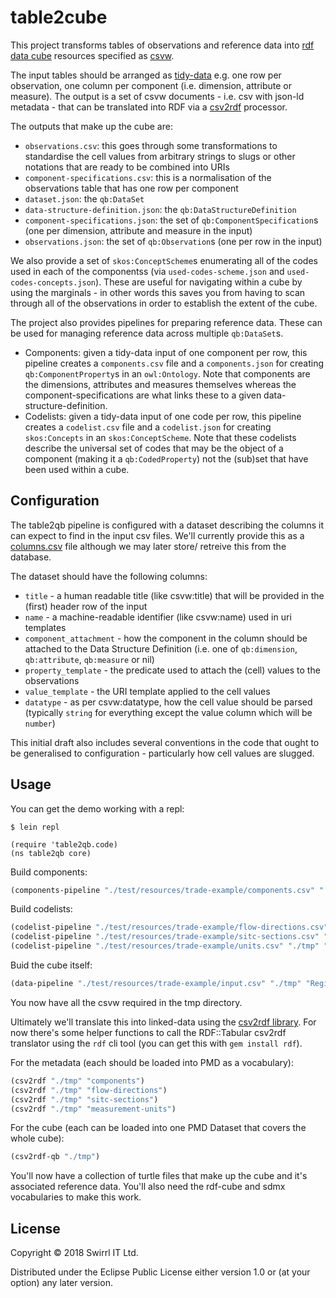 # table2cube

This project transforms tables of observations and reference data into [rdf data cube](https://www.w3.org/TR/vocab-data-cube/) resources specified as [csvw](https://github.com/w3c/csvw).

The input tables should be arranged as [tidy-data](http://vita.had.co.nz/papers/tidy-data.pdf) e.g. one row per observation, one column per component (i.e. dimension, attribute or measure). The output is a set of csvw documents - i.e. csv with json-ld metadata - that can be translated into RDF via a [csv2rdf](http://www.w3.org/TR/csv2rdf/) processor.

The outputs that make up the cube are:

- `observations.csv`: this goes through some transformations to standardise the cell values from arbitrary strings to slugs or other notations that are ready to be combined into URIs
- `component-specifications.csv`: this is a normalisation of the observations table that has one row per component
- `dataset.json`: the `qb:DataSet`
- `data-structure-definition.json`: the `qb:DataStructureDefinition`
- `component-specifications.json`: the set of `qb:ComponentSpecification`s (one per dimension, attribute and measure in the input)
- `observations.json`: the set of `qb:Observation`s (one per row in the input)

We also provide a set of `skos:ConceptScheme`s enumerating all of the codes used in each of the componentss (via `used-codes-scheme.json` and `used-codes-concepts.json`). These are useful for navigating within a cube by using the marginals - in other words this saves you from having to scan through all of the observations in order to establish the extent of the cube.

The project also provides pipelines for preparing reference data. These can be used for managing reference data across multiple `qb:DataSet`s.

- Components: given a tidy-data input of one component per row, this pipeline creates a `components.csv` file and a `components.json` for creating `qb:ComponentProperty`s in an `owl:Ontology`. Note that components are the dimensions, attributes and measures themselves whereas the component-specifications are what links these to a given data-structure-definition.
- Codelists: given a tidy-data input of one code per row, this pipeline creates a `codelist.csv` file and a `codelist.json` for creating `skos:Concepts` in an `skos:ConceptScheme`. Note that these codelists describe the universal set of codes that may be the object of a component (making it a `qb:CodedProperty`) not the (sub)set that have been used within a cube.

## Configuration

The table2qb pipeline is configured with a dataset describing the columns it can expect to find in the input csv files. We'll currently provide this as a [columns.csv](./resources/columns.csv) file although we may later store/ retreive this from the database.

The dataset should have the following columns:

- `title` - a human readable title (like csvw:title) that will be provided in the (first) header row of the input
- `name` - a machine-readable identifier (like csvw:name) used in uri templates
- `component_attachment` - how the component in the column should be attached to the Data Structure Definition (i.e. one of `qb:dimension`, `qb:attribute`, `qb:measure` or nil)
- `property_template` - the predicate used to attach the (cell) values to the observations
- `value_template` - the URI template applied to the cell values
- `datatype` - as per csvw:datatype, how the cell value should be parsed (typically `string` for everything except the value column which will be `number`)

This initial draft also includes several conventions in the code that ought to be generalised to configuration - particularly how cell values are slugged.


## Usage

You can get the demo working with a repl:

```
$ lein repl

(require 'table2qb.code)
(ns table2qb core)
```

Build components:

```clojure
(components-pipeline "./test/resources/trade-example/components.csv" "./tmp")
```

Build codelists:

```clojure
(codelist-pipeline "./test/resources/trade-example/flow-directions.csv" "./tmp" "Flow Directions" "flow-directions")
(codelist-pipeline "./test/resources/trade-example/sitc-sections.csv" "./tmp" "SITC Sections" "sitc-sections")
(codelist-pipeline "./test/resources/trade-example/units.csv" "./tmp" "Measurement Units" "measurement-units")
```

Buid the cube itself:

```clojure
(data-pipeline "./test/resources/trade-example/input.csv" "./tmp" "Regional Trade" "regional-trade")
```

You now have all the csvw required in the tmp directory.

Ultimately we'll translate this into linked-data using the [csv2rdf library](https://github.com/Swirrl/csv2rdf). For now there's some helper functions to call the RDF::Tabular csv2rdf translator using the `rdf` cli tool (you can get this with `gem install rdf`).

For the metadata (each should be loaded into PMD as a vocabulary):

```clojure
(csv2rdf "./tmp" "components")
(csv2rdf "./tmp" "flow-directions")
(csv2rdf "./tmp" "sitc-sections")
(csv2rdf "./tmp" "measurement-units")
```

For the cube (each can be loaded into one PMD Dataset that covers the whole cube):

```clojure
(csv2rdf-qb "./tmp")
```

You'll now have a collection of turtle files that make up the cube and it's associated reference data. You'll also need the rdf-cube and sdmx vocabularies to make this work.

## License

Copyright © 2018 Swirrl IT Ltd.

Distributed under the Eclipse Public License either version 1.0 or (at your option) any later version.
